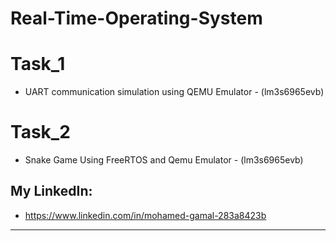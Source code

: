 # Real-Time-Operating-System

# Task_1
* UART communication simulation using QEMU Emulator - (lm3s6965evb)

# Task_2
* Snake Game Using FreeRTOS and Qemu Emulator - (lm3s6965evb)

## My LinkedIn:
* https://www.linkedin.com/in/mohamed-gamal-283a8423b

*******
